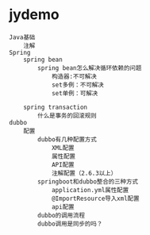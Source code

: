 # jydemo
    Java基础
        注解
    Spring
        spring bean
            spring bean怎么解决循环依赖的问题
                构造器:不可解决
                set多例：不可解决
                set单例：可解决
                    
        spring transaction
            什么是事务的回滚规则
    dubbo
        配置
            dubbo有几种配置方式
                XML配置
                属性配置
                API配置
                注解配置（2.6.3以上）
            springboot和dubbo整合的三种方式
                application.yml属性配置
                @ImportResource导入xml配置
                api配置
            dubbo的调用流程
            dubbo调用是同步的吗？